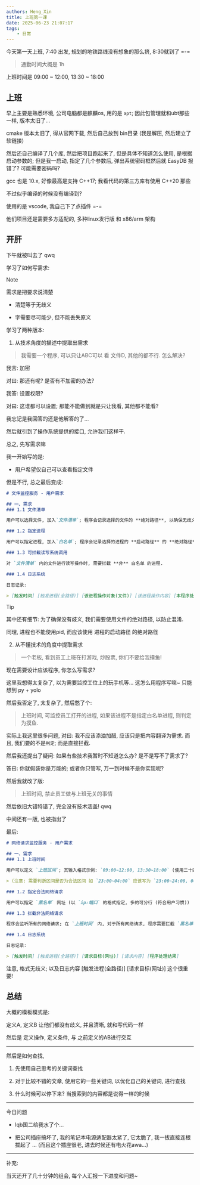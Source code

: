 ```yaml
---
authors: Heng_Xin
title: 上班第一课
date: 2025-06-23 21:07:17
tags:
    - 日常
---
```


今天第一天上班, 7:40 出发, 规划的地铁路线没有想象的那么挤, 8:30就到了 =-=

<!-- truncate -->

> 通勤时间大概是 1h

上班时间是 09:00 ~ 12:00, 13:30 ~ 18:00

## 上班

早上主要是熟悉环境, 公司电脑都是麒麟os, 用的是 `apt`; 因此包管理就和ubt那些一样, 版本太旧了...

cmake 版本太旧了, 得从官网下载, 然后自己放到 bin目录 (我是解压, 然后建立了软链接)

然后还自己编译了几个库, 然后把项目跑起来了, 但是具体不知道怎么使用, 是根据启动参数的; 但是我一启动, 指定了几个参数后, 弹出系统密码框然后就 EasyDB 报错了? 可能需要密码吗?

gcc 也是 10.x, 好像最高是支持 C++17; 我看代码的第三方库有使用 C++20 那些

不过似乎编译的时候没有编译到?

使用的是 vscode, 我自己下了点插件 =-=

他们项目还是需要多方适配的, 多种linux发行版 和 x86/arm 架构

## 开肝

下午就被叫去了 qwq

学习了如何写需求:

> [!NOTE]
> 需求是把要求说清楚
>
> - 清楚等于无歧义
>
> - 字需要尽可能少, 但不能丢失原义

学习了两种版本:

1. 从技术角度的描述中提取出需求

> 我需要一个程序, 可以只让ABC可以 看 文件D, 其他的都不行. 怎么解决?

我言: 加密

对曰: 那还有呢? 是否有不加密的办法?

我答: 设置权限?

对曰: 这谁都可以设置; 那能不能做到就是只让我看, 其他都不能看?

我忘记是我回答的还是他解答的了...

然后就引到了操作系统提供的接口, 允许我们这样干.

总之, 先写需求嘛

我一开始写的是:

- 用户希望仅自己可以查看指定文件

但是不行, 总之最后变成:

```md
# 文件监控服务 - 用户需求

## 一、需求
### 1.1 文件清单

用户可以选择文件, 加入`文件清单`; 程序会记录选择的文件的 **绝对路径**, 以确保无歧义.

### 1.2 指定进程

用户可以指定进程, 加入`白名单`; 程序会记录选择的进程的 **启动路径** 的 **绝对路径** 作为唯一进程标识. 

### 1.3 可拦截读写系统调用

对 `文件清单` 内的文件进行读写操作时, 需要拦截 **非** 白名单 的进程.

### 1.4 日志系统

日志记录:

> [触发时间] [触发进程(全路径)] [该进程操作对象(文件)] [该进程操作内容] [本程序处理结果]
```

> [!TIP]
> 其中还有细节: 为了确保没有歧义, 我们需要使用文件的绝对路径, 以防止混淆.
>
> 同理, 进程也不能使用pid, 而应该使用 进程的启动路径 的绝对路径

2. 从不懂技术的角度中提取需求

> 一个老板, 看到员工上班在打游戏, 炒股票, 你们不要给我摸鱼!

现在需要设计应该程序, 你怎么写需求?

这里我想得太复杂了, 以为需要监控工位上的玩手机等... 这怎么用程序写嘛~ 只能想到 py + yolo

然后我否定了, 太复杂了, 然后憋了个:

> 上班时间, 可监控员工打开的进程, 如果该进程不是指定白名单进程, 则判定为摸鱼.

实际上我这里很多问题, 对曰: 我不应该添油加醋, 应该只是把内容翻译为需求. 而且, 我们要的不是`判定`; 而是直接拦截.

然后我还提出了疑问: 如果有些技术我暂时不知道怎么办? 是不是写不了需求了?

答曰: 你就假装你是万能的; 或者你只管写, 万一到时候不是你实现呢?

然后我就改了版:

> 上班时间, 禁止员工做与上班无关的事情

然后依旧大错特错了, 完全没有技术涵盖! qwq

中间还有一版, 也被指出了

最后:

```md
# 网络请求监控服务 - 用户需求

## 一、需求
### 1.1 上班时间

用户可以定义 `上班区间`; 其输入格式示例: `09:00~12:00, 13:30~18:00` (使用二十四小时制; 如果有多个区间, 需要使用`英文逗号`隔开)

> (注意: 需要判断区间是否为合法区间 如 `23:00~04:00` 应该写为 `23:00~24:00, 00:00~04:00`)

### 1.2 指定合法网络请求

用户可以指定 `黑名单` 网址 (以 `ip:端口` 的格式指定, 多的可分行 (符合用户习惯))

### 1.3 拦截非法网络请求

程序会监听所有的网络请求; 在 `上班时间` 内, 对于所有网络请求, 程序需要拦截 `黑名单` 的请求.

### 1.4 日志系统

日志记录:

> [触发时间] [触发进程(全路径)] [请求目标(网址)] [请求内容] [程序处理结果]
```

注意, 格式无歧义; 以及日志内容 [触发进程(全路径)] [请求目标(网址)] 这个很重要!

## 总结

大概的模板模式是:

定义A, 定义B 让他们都没有歧义, 并且清晰, 就和写代码一样

然后是 定义操作, 定义条件, 与 之前定义的AB进行交互

---

然后是如何查找,

1. 先使用自己思考的关键词查找

2. 对于比较不错的文章, 使用它的一些关键词, 以优化自己的关键词, 进行查找

3. 什么时候可以停下来? 当搜索到的内容都是说得一样的时候

---

今日问题

- lqb国二给我水了个...

- 把公司插座搞坏了, 我的笔记本电源适配器太紧了, 它太脆了, 我一拔直接连根拔起了 ... (而且这个插座很老, 进去时候还有电火花awa...)

---

补充:

当天还开了几十分钟的组会, 每个人汇报一下进度和问题~
